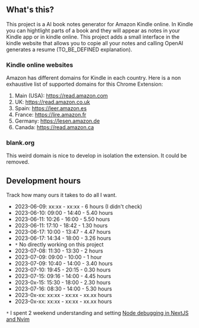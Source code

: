 ## What's this?
This project is a AI book notes generator for Amazon Kindle online.
In Kindle you can hightlight parts of a book and they will appear as notes in
your Kindle app or in kindle online. This project adds a small interface in the
kindle website that allows you to copie all your notes and calling OpenAI
generates a resume (TO_BE_DEFINED explanation).


### Kindle online websites
Amazon has different domains for Kindle in each country. Here is a non
exhaustive list of supported domains for this Chrome Extension:

1. Main (USA): https://read.amazon.com
2. UK: https://read.amazon.co.uk
3. Spain: https://leer.amazon.es
4. France: https://lire.amazon.fr
5. Germany: https://lesen.amazon.de
6. Canada: https://read.amazon.ca

### blank.org
This weird domain is nice to develop in isolation the extension. It could be
removed.

## Development hours
Track how many ours it takes to do all I want.
- 2023-06-09: xx:xx - xx:xx - 6 hours (I didn't check)
- 2023-06-10: 09:00 - 14:40 - 5.40 hours
- 2023-06-11: 10:26 - 16:00 - 5.50 hours
- 2023-06-11: 17:10 - 18:42 - 1.30 hours
- 2023-06-17: 10:00 - 13:47 - 4.47 hours
- 2023-06-17: 14:34 - 18:00 - 3.26 hours
- `*` No directly working on this project
- 2023-07-08: 11:30 - 13:30 - 2 hours
- 2023-07-09: 09:00 - 10:00 - 1 hour
- 2023-07-09: 10:40 - 14:00 - 3.40 hours
- 2023-07-10: 19:45 - 20:15 - 0.30 hours
- 2023-07-15: 09:16 - 14:00 - 4.45 hours
- 2023-0x-15: 15:30 - 18:00 - 2.30 hours
- 2023-07-16: 08:30 - 14:00 - 5.30 hours
- 2023-0x-xx: xx:xx - xx:xx - xx.xx hours
- 2023-0x-xx: xx:xx - xx:xx - xx.xx hours

`*` I spent 2 weekend understanding and setting [Node debugging in NextJS and Nvim](https://github.com/andresgutgon/dotfiles/pull/8)
